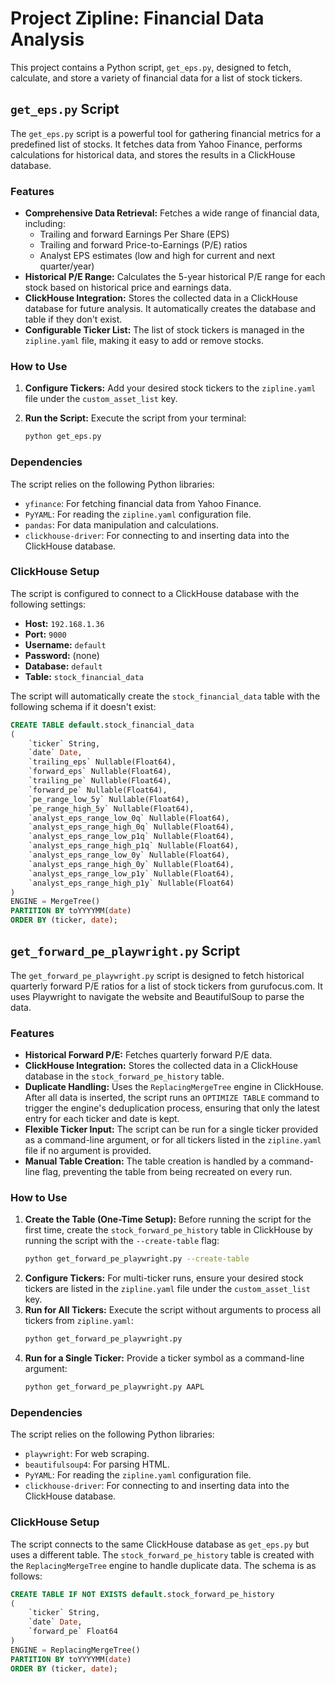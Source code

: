 # Project Zipline: Financial Data Analysis

This project contains a Python script, `get_eps.py`, designed to fetch, calculate, and store a variety of financial data for a list of stock tickers.

## `get_eps.py` Script

The `get_eps.py` script is a powerful tool for gathering financial metrics for a predefined list of stocks. It fetches data from Yahoo Finance, performs calculations for historical data, and stores the results in a ClickHouse database.

### Features

- **Comprehensive Data Retrieval:** Fetches a wide range of financial data, including:
  - Trailing and forward Earnings Per Share (EPS)
  - Trailing and forward Price-to-Earnings (P/E) ratios
  - Analyst EPS estimates (low and high for current and next quarter/year)
- **Historical P/E Range:** Calculates the 5-year historical P/E range for each stock based on historical price and earnings data.
- **ClickHouse Integration:** Stores the collected data in a ClickHouse database for future analysis. It automatically creates the database and table if they don't exist.
- **Configurable Ticker List:** The list of stock tickers is managed in the `zipline.yaml` file, making it easy to add or remove stocks.

### How to Use

1.  **Configure Tickers:** Add your desired stock tickers to the `zipline.yaml` file under the `custom_asset_list` key.
2.  **Run the Script:** Execute the script from your terminal:

    ```bash
    python get_eps.py
    ```

### Dependencies

The script relies on the following Python libraries:

- `yfinance`: For fetching financial data from Yahoo Finance.
- `PyYAML`: For reading the `zipline.yaml` configuration file.
- `pandas`: For data manipulation and calculations.
- `clickhouse-driver`: For connecting to and inserting data into the ClickHouse database.

### ClickHouse Setup

The script is configured to connect to a ClickHouse database with the following settings:

- **Host:** `192.168.1.36`
- **Port:** `9000`
- **Username:** `default`
- **Password:** (none)
- **Database:** `default`
- **Table:** `stock_financial_data`

The script will automatically create the `stock_financial_data` table with the following schema if it doesn't exist:

```sql
CREATE TABLE default.stock_financial_data
(
    `ticker` String,
    `date` Date,
    `trailing_eps` Nullable(Float64),
    `forward_eps` Nullable(Float64),
    `trailing_pe` Nullable(Float64),
    `forward_pe` Nullable(Float64),
    `pe_range_low_5y` Nullable(Float64),
    `pe_range_high_5y` Nullable(Float64),
    `analyst_eps_range_low_0q` Nullable(Float64),
    `analyst_eps_range_high_0q` Nullable(Float64),
    `analyst_eps_range_low_p1q` Nullable(Float64),
    `analyst_eps_range_high_p1q` Nullable(Float64),
    `analyst_eps_range_low_0y` Nullable(Float64),
    `analyst_eps_range_high_0y` Nullable(Float64),
    `analyst_eps_range_low_p1y` Nullable(Float64),
    `analyst_eps_range_high_p1y` Nullable(Float64)
)
ENGINE = MergeTree()
PARTITION BY toYYYYMM(date)
ORDER BY (ticker, date);
```

## `get_forward_pe_playwright.py` Script

The `get_forward_pe_playwright.py` script is designed to fetch historical quarterly forward P/E ratios for a list of stock tickers from gurufocus.com. It uses Playwright to navigate the website and BeautifulSoup to parse the data.

### Features

- **Historical Forward P/E:** Fetches quarterly forward P/E data.
- **ClickHouse Integration:** Stores the collected data in a ClickHouse database in the `stock_forward_pe_history` table.
- **Duplicate Handling:** Uses the `ReplacingMergeTree` engine in ClickHouse. After all data is inserted, the script runs an `OPTIMIZE TABLE` command to trigger the engine's deduplication process, ensuring that only the latest entry for each ticker and date is kept.
- **Flexible Ticker Input:** The script can be run for a single ticker provided as a command-line argument, or for all tickers listed in the `zipline.yaml` file if no argument is provided.
- **Manual Table Creation:** The table creation is handled by a command-line flag, preventing the table from being recreated on every run.

### How to Use

1.  **Create the Table (One-Time Setup):** Before running the script for the first time, create the `stock_forward_pe_history` table in ClickHouse by running the script with the `--create-table` flag:
    ```bash
    python get_forward_pe_playwright.py --create-table
    ```
2.  **Configure Tickers:** For multi-ticker runs, ensure your desired stock tickers are listed in the `zipline.yaml` file under the `custom_asset_list` key.
3.  **Run for All Tickers:** Execute the script without arguments to process all tickers from `zipline.yaml`:
    ```bash
    python get_forward_pe_playwright.py
    ```
4.  **Run for a Single Ticker:** Provide a ticker symbol as a command-line argument:
    ```bash
    python get_forward_pe_playwright.py AAPL
    ```

### Dependencies

The script relies on the following Python libraries:

- `playwright`: For web scraping.
- `beautifulsoup4`: For parsing HTML.
- `PyYAML`: For reading the `zipline.yaml` configuration file.
- `clickhouse-driver`: For connecting to and inserting data into the ClickHouse database.

### ClickHouse Setup

The script connects to the same ClickHouse database as `get_eps.py` but uses a different table. The `stock_forward_pe_history` table is created with the `ReplacingMergeTree` engine to handle duplicate data. The schema is as follows:

```sql
CREATE TABLE IF NOT EXISTS default.stock_forward_pe_history
(
    `ticker` String,
    `date` Date,
    `forward_pe` Float64
)
ENGINE = ReplacingMergeTree()
PARTITION BY toYYYYMM(date)
ORDER BY (ticker, date);
```